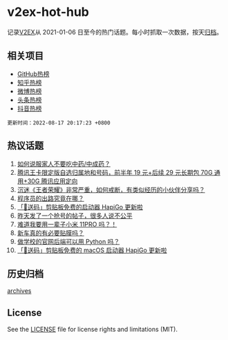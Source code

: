 # v2ex-hot-hub

 记录[V2EX](https://www.v2ex.com/)从 2021-01-06 日至今的热门话题。每小时抓取一次数据，按天[归档](archives)。
 
 ## 相关项目

- [GitHub热榜](https://github.com/lonnyzhang423/github-hot-hub)
- [知乎热榜](https://github.com/lonnyzhang423/zhihu-hot-hub)
- [微博热榜](https://github.com/lonnyzhang423/weibo-hot-hub)
- [头条热榜](https://github.com/lonnyzhang423/toutiao-hot-hub)
- [抖音热榜](https://github.com/lonnyzhang423/douyin-hot-hub)


 `更新时间：2022-08-17 20:17:23 +0800`

## 热议话题

1. [如何说服家人不要吃中药/中成药？](https://www.v2ex.com/t/873407)
1. [腾讯王卡限定版自选归属地和号码，前半年 19 元+后续 29 元长期包 70G 通用+30G 腾讯应用定向](https://www.v2ex.com/t/873423)
1. [沉迷《王者荣耀》非常严重，如何戒断，有类似经历的小伙伴分享吗？](https://www.v2ex.com/t/873335)
1. [程序员的出路究竟在哪？](https://www.v2ex.com/t/873394)
1. [「🎉送码」剪贴板免费的启动器 HapiGo 更新啦](https://www.v2ex.com/t/873405)
1. [昨天发了一个抢号的帖子，很多人说不公平](https://www.v2ex.com/t/873363)
1. [难道我要用一辈子小米 11PRO 吗？！](https://www.v2ex.com/t/873345)
1. [新车真的有必要贴膜吗？](https://www.v2ex.com/t/873422)
1. [做学校的官网后端可以用 Python 吗？](https://www.v2ex.com/t/873408)
1. [「🎉送码」剪贴板免费的 macOS 启动器 HapiGo 更新啦](https://www.v2ex.com/t/873444)

## 历史归档

[archives](archives)

## License

See the [LICENSE](LICENSE) file for license rights and limitations (MIT).
